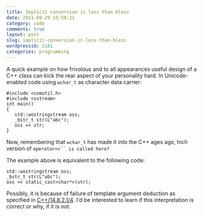 ```yaml
---
title: Implicit conversion is less than bless
date: 2011-09-29 15:59:21
category: code
comments: true
layout: post
slug: implicit-conversion-is-less-than-bless
wordpressid: 2181
categories: programming
---
```


A quick example on how frivolous and to all appearances useful design of a C++ class can kick the rear aspect of your personality hard. In Unicode-enabled code using `wchar_t` as character data carrier:

    
```
#include <comutil.h>
#include <sstream>
int main()
{
   std::wostringstream oss;
   _bstr_t str(L"abc"); 
   oss << str;
}
```


Now, remembering that `wchar_t` has made it into the C++ ages ago, hich version of `operator<<`` is called here?`


The example above is equivalent to the following code:

    
```
std::wostringstream oss;
_bstr_t str(L"abc"); 
oss << static_cast<char*>(str);
```


Possibly, it is because of failure of template argument deduction as specified in [C++/14.8.2.1/4](http://www.open-std.org/jtc1/sc22/wg21/). I'd be interested to learn if this interpretation is correct or why, if it is not.
